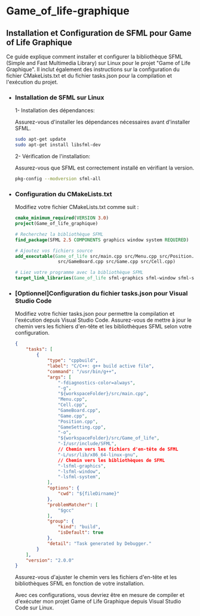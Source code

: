 # Game_of_life-graphique

## Installation et Configuration de SFML pour Game of Life Graphique

Ce guide explique comment installer et configurer la bibliothèque SFML (Simple and Fast Multimedia Library) sur Linux pour le projet "Game of Life Graphique". Il inclut également des instructions sur la configuration du fichier CMakeLists.txt et du fichier tasks.json pour la compilation et l'exécution du projet.

* ### Installation de SFML sur Linux

    1- Installation des dépendances:

    Assurez-vous d'installer les dépendances nécessaires avant d'installer SFML.

    ```bash
    sudo apt-get update
    sudo apt-get install libsfml-dev

    ```

    2- Vérification de l'installation:

    Assurez-vous que SFML est correctement installé en vérifiant la version.

    ```bash
    pkg-config --modversion sfml-all

    ```
* ### Configuration du CMakeLists.txt

    Modifiez votre fichier CMakeLists.txt comme suit :

    ```cmake
    cmake_minimum_required(VERSION 3.0)
    project(Game_of_life_graphique)

    # Recherchez la bibliothèque SFML
    find_package(SFML 2.5 COMPONENTS graphics window system REQUIRED)

    # Ajoutez vos fichiers source
    add_executable(Game_of_life src/main.cpp src/Menu.cpp src/Position.cpp src/GameSetting.cpp 
                    src/GameBoard.cpp src/Game.cpp src/Cell.cpp)

    # Liez votre programme avec la bibliothèque SFML
    target_link_libraries(Game_of_life sfml-graphics sfml-window sfml-system)

    ```
* ### [Optionnel]Configuration du fichier tasks.json pour Visual Studio Code

    Modifiez votre fichier tasks.json pour permettre la compilation et l'exécution depuis Visual Studio Code. Assurez-vous de mettre à jour le chemin vers les fichiers d'en-tête et les bibliothèques SFML selon votre configuration.

    ```json
    {
        "tasks": [
            {
                "type": "cppbuild",
                "label": "C/C++: g++ build active file",
                "command": "/usr/bin/g++",
                "args": [
                    "-fdiagnostics-color=always",
                    "-g",
                    "${workspaceFolder}/src/main.cpp",
                    "Menu.cpp",
                    "Cell.cpp",
                    "GameBoard.cpp",
                    "Game.cpp",
                    "Position.cpp",
                    "GameSetting.cpp",
                    "-o",
                    "${workspaceFolder}/src/Game_of_life",
                    "-I/usr/include/SFML",       
                    // Chemin vers les fichiers d'en-tête de SFML
                    "-L/usr/lib/x86_64-linux-gnu",                 
                    // Chemin vers les bibliothèques de SFML
                    "-lsfml-graphics",
                    "-lsfml-window",
                    "-lsfml-system",
                ],
                "options": {
                    "cwd": "${fileDirname}"
                },
                "problemMatcher": [
                    "$gcc"
                ],
                "group": {
                    "kind": "build",
                    "isDefault": true
                },
                "detail": "Task generated by Debugger."
            }
        ],
        "version": "2.0.0"
    }

    ```

    Assurez-vous d'ajuster le chemin vers les fichiers d'en-tête et les bibliothèques SFML en fonction de votre installation.

    Avec ces configurations, vous devriez être en mesure de compiler et d'exécuter mon projet Game of Life Graphique depuis Visual Studio Code sur Linux.